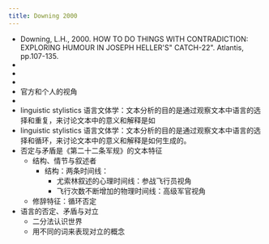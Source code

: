 ```yaml
---
title: Downing 2000
---
```


- Downing, L.H., 2000. HOW TO DO THINGS WITH CONTRADICTION: EXPLORING HUMOUR IN JOSEPH HELLER'S" CATCH-22". Atlantis, pp.107-135.
-
-
-
- 官方和个人的视角
-
- linguistic stylistics 语言文体学：文本分析的目的是通过观察文本中语言的选择和重复，来讨论文本中的意义和解释是如
- linguistic stylistics 语言文体学：文本分析的目的是通过观察文本中语言的选择和循环，来讨论文本中的意义和解释是如何生成的。
- 否定与矛盾是《第二十二条军规》的文本特征
    - 结构、情节与叙述者
        - 结构：两条时间线：
            - 尤索林叙述的心理时间线：参战飞行员视角
            - 飞行次数不断增加的物理时间线：高级军官视角
    - 修辞特征：循环否定
- 语言的否定、矛盾与对立
    - 二分法认识世界
    - 用不同的词来表现对立的概念